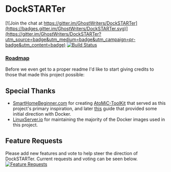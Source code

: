 # DockSTARTer

[![Join the chat at https://gitter.im/GhostWriters/DockSTARTer](https://badges.gitter.im/GhostWriters/DockSTARTer.svg)](https://gitter.im/GhostWriters/DockSTARTer?utm_source=badge&utm_medium=badge&utm_campaign=pr-badge&utm_content=badge)
[![Build Status](https://travis-ci.org/GhostWriters/DockSTARTer.svg?branch=master)](https://travis-ci.org/GhostWriters/DockSTARTer)

### [Roadmap](docs/ROADMAP.md)

Before we even get to a proper readme I'd like to start giving credits to those that made this project possible:

## Special Thanks

-   [SmartHomeBeginner.com](https://www.smarthomebeginner.com/) for creating [AtoMiC-ToolKit](https://github.com/htpcBeginner/AtoMiC-ToolKit) that served as this project's primary inspiration, and later [this](https://www.smarthomebeginner.com/docker-home-media-server-2018-basic/) guide that provided some initial direction with Docker.
-   [LinuxServer.io](https://www.linuxserver.io/) for maintaining the majority of the Docker images used in this project.

## Feature Requests
Please add new features and vote to help steer the direction of DockSTARTer. Current requests and voting can be seen below.
[![Feature Requests](http://feathub.com/GhostWriters/DockSTARTer?format=svg)](http://feathub.com/GhostWriters/DockSTARTer)

